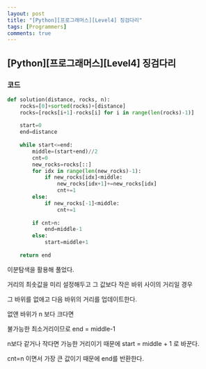 ```yaml
---
layout: post
title: "[Python][프로그래머스][Level4] 징검다리"
tags: [Programmers]
comments: true
---
```


## [Python][프로그래머스][Level4] 징검다리

### 코드

```python
def solution(distance, rocks, n):
    rocks=[0]+sorted(rocks)+[distance]
    rocks=[rocks[i+1]-rocks[i] for i in range(len(rocks)-1)]
    
    start=0
    end=distance
    
    while start<=end:
        middle=(start+end)//2
        cnt=0
        new_rocks=rocks[::]
        for idx in range(len(new_rocks)-1):
            if new_rocks[idx]<middle:
                new_rocks[idx+1]+=new_rocks[idx]
                cnt+=1
        else:
            if new_rocks[-1]<middle:
                cnt+=1
        
        if cnt>n:
            end=middle-1
        else:
            start=middle+1
    
    return end
```

이분탐색을 활용해 풀었다.

거리의 최솟값을 미리 설정해두고 그 값보다 작은 바위 사이의 거리일 경우

그 바위를 없애고 다음 바위의 거리를 업데이트한다.

없앤 바위가 n 보다 크다면

불가능한 최소거리이므로 end = middle-1

n보다 같거나 작다면 가능한 거리이기 때문에 start = middle + 1 로 바꾼다.

cnt=n 이면서 가장 큰 값이기 때문에 end를 반환한다.


